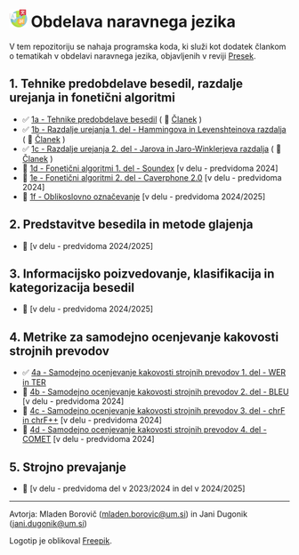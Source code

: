 # <img src="https://github.com/procesiranje-naravnega-jezika/example-code/blob/main/logo.png?raw=true" width="32" /> Obdelava naravnega jezika

V tem repozitoriju se nahaja programska koda, ki služi kot dodatek člankom o tematikah v obdelavi naravnega jezika, objavljenih v reviji [Presek](http://www.presek.si/).

## 1. Tehnike predobdelave besedil, razdalje urejanja in fonetični algoritmi
* :white_check_mark: [1a - Tehnike predobdelave besedil](1a%20-%20Tehnike%20predobdelave%20besedil) ( :memo: [Članek](https://www.dlib.si/details/URN:NBN:SI:DOC-SY9GPFUY/) )
* :white_check_mark: [1b - Razdalje urejanja 1. del - Hammingova in Levenshteinova razdalja](1b%20-%20Razdalje%20urejanja%201.%20del%20-%20Hammingova%20in%20Levenshteinova%20razdalja) ( :memo: [Članek](https://www.dlib.si/details/URN:NBN:SI:DOC-M7U6NM6G) )
* :white_check_mark: [1c - Razdalje urejanja 2. del - Jarova in Jaro-Winklerjeva razdalja](1c%20-%20Razdalje%20urejanja%202.%20del%20-%20Jarova%20in%20Jaro-Winklerjeva%20razdalja) ( :memo: [Članek](https://www.dlib.si/details/URN:NBN:SI:DOC-895JK7OO) )
* :construction: [1d - Fonetični algoritmi 1. del - Soundex]() [v delu - predvidoma 2024]
* :construction: [1e - Fonetični algoritmi 2. del - Caverphone 2.0]() [v delu - predvidoma 2024]
* :construction: [1f - Oblikoslovno označevanje]() [v delu - predvidoma 2024/2025]

## 2. Predstavitve besedila in metode glajenja
* :construction: [v delu - predvidoma 2024/2025]

## 3. Informacijsko poizvedovanje, klasifikacija in kategorizacija besedil
* :construction: [v delu - predvidoma 2024/2025]

## 4. Metrike za samodejno ocenjevanje kakovosti strojnih prevodov
* :white_check_mark: [4a - Samodejno ocenjevanje kakovosti strojnih prevodov 1. del - WER in TER](4a%20-%20Metrike%201.%20del%20-%20WER%20in%20TER)
* :construction: [4b - Samodejno ocenjevanje kakovosti strojnih prevodov 2. del - BLEU]() [v delu - predvidoma 2024]
* :construction: [4c - Samodejno ocenjevanje kakovosti strojnih prevodov 3. del - chrF in chrF++]() [v delu - predvidoma 2024]
* :construction: [4d - Samodejno ocenjevanje kakovosti strojnih prevodov 4. del - COMET]() [v delu - predvidoma 2024]

## 5. Strojno prevajanje
* :construction: [v delu - predvidoma del v 2023/2024 in del v 2024/2025]

---
Avtorja: Mladen Borovič (mladen.borovic@um.si) in Jani Dugonik (jani.dugonik@um.si)

Logotip je oblikoval <a href="https://www.freepik.com/icon/languages_3898150#fromView=keyword&term=Language&page=1&position=5&uuid=48e076c0-186e-41e1-9807-5e21b8593d12">Freepik</a>.
